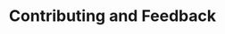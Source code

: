 ---
title: "Contributing and Feedback"
description: "Contact us regarding bug reports, feature requests and contributing."
weight: 100
---